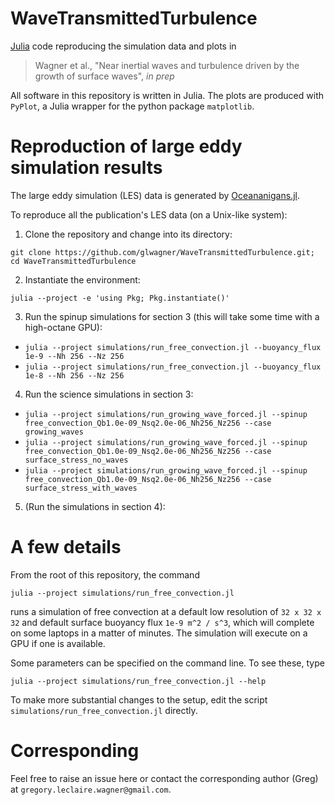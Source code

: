 # WaveTransmittedTurbulence

[Julia](https://julialang.org) code reproducing the simulation data and plots in 

> Wagner et al., "Near inertial waves and turbulence driven by the growth of surface waves", _in prep_

All software in this repository is written in Julia. The plots are produced with `PyPlot`, a Julia wrapper for the python package `matplotlib`.

# Reproduction of large eddy simulation results

The large eddy simulation (LES) data is generated by [Oceananigans.jl](https://github.com/climate-machine/Oceananigans.jl).

To reproduce all the publication's LES data (on a Unix-like system):

1. Clone the repository and change into its directory: 

```
git clone https://github.com/glwagner/WaveTransmittedTurbulence.git; cd WaveTransmittedTurbulence
```

2. Instantiate the environment: 

```
julia --project -e 'using Pkg; Pkg.instantiate()'
```

3. Run the spinup simulations for section 3 (this will take some time with a high-octane GPU):

  * `julia --project simulations/run_free_convection.jl --buoyancy_flux 1e-9 --Nh 256 --Nz 256`
  * `julia --project simulations/run_free_convection.jl --buoyancy_flux 1e-8 --Nh 256 --Nz 256`
  
4. Run the science simulations in section 3:

  * `julia --project simulations/run_growing_wave_forced.jl --spinup free_convection_Qb1.0e-09_Nsq2.0e-06_Nh256_Nz256 --case growing_waves`
  * `julia --project simulations/run_growing_wave_forced.jl --spinup free_convection_Qb1.0e-09_Nsq2.0e-06_Nh256_Nz256 --case surface_stress_no_waves`
  * `julia --project simulations/run_growing_wave_forced.jl --spinup free_convection_Qb1.0e-09_Nsq2.0e-06_Nh256_Nz256 --case surface_stress_with_waves`
  
5. (Run the simulations in section 4):

# A few details

From the root of this repository, the command

```
julia --project simulations/run_free_convection.jl
```

runs a simulation of free convection at a default low resolution of `32 x 32 x 32` and default surface buoyancy flux `1e-9 m^2 / s^3`, which will complete on some laptops in a matter of minutes.
The simulation will execute on a GPU if one is available.

Some parameters can be specified on the command line.
To see these, type

```
julia --project simulations/run_free_convection.jl --help
```

To make more substantial changes to the setup, edit the script `simulations/run_free_convection.jl` directly.


# Corresponding

Feel free to raise an issue here or contact the corresponding author (Greg) at `gregory.leclaire.wagner@gmail.com`.

